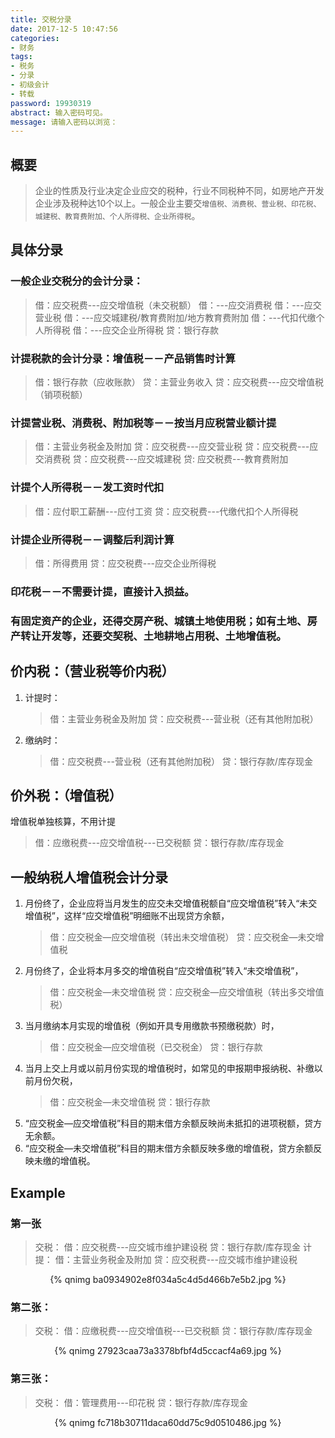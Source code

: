 ```yaml
---
title: 交税分录
date: 2017-12-5 10:47:56
categories:
- 财务
tags:
- 税务
- 分录
- 初级会计
- 转载
password: 19930319
abstract: 输入密码可见。
message: 请输入密码以浏览：
---
```

## 概要

> 企业的性质及行业决定企业应交的税种，行业不同税种不同，如房地产开发企业涉及税种达10个以上。一般企业主要交`增值税、消费税、营业税、印花税、城建税、教育费附加、个人所得税、企业所得税`。

## 具体分录

### 一般企业交税分的会计分录：

>借：应交税费---应交增值税（未交税额）
借：---应交消费税
借：---应交营业税
借：---应交城建税/教育费附加/地方教育费附加
借：---代扣代缴个人所得税
借：---应交企业所得税
贷：银行存款
<!--more-->

### 计提税款的会计分录：增值税－－产品销售时计算

>借：银行存款（应收账款）
贷：主营业务收入
贷：应交税费---应交增值税（销项税额）

### 计提营业税、消费税、附加税等－－按当月应税营业额计提

>借：主营业务税金及附加
贷：应交税费---应交营业税
贷：应交税费---应交消费税
贷：应交税费---应交城建税
贷: 应交税费---教育费附加

### 计提个人所得税－－发工资时代扣

>借：应付职工薪酬---应付工资
贷：应交税费---代缴代扣个人所得税

### 计提企业所得税－－调整后利润计算

>借：所得费用
贷：应交税费---应交企业所得税

### 印花税－－不需要计提，直接计入损益。

### 有固定资产的企业，还得交房产税、城镇土地使用税；如有土地、房产转让开发等，还要交契税、土地耕地占用税、土地增值税。

## 价内税：（营业税等价内税）

1. 计提时：
    >借：主营业务税金及附加
    贷：应交税费---营业税（还有其他附加税）
2. 缴纳时：
    >借：应交税费---营业税（还有其他附加税）
    贷：银行存款/库存现金

## 价外税：（增值税）

增值税单独核算，不用计提
>借：应缴税费---应交增值税---已交税额
贷：银行存款/库存现金

## 一般纳税人增值税会计分录

1. 月份终了，企业应将当月发生的应交未交增值税额自“应交增值税”转入“未交增值税”，这样“应交增值税”明细账不出现贷方余额，
    >借：应交税金—应交增值税（转出未交增值税）
    贷：应交税金—未交增值税
2. 月份终了，企业将本月多交的增值税自“应交增值税”转入“未交增值税”，
    >借：应交税金—未交增值税
    贷：应交税金—应交增值税（转出多交增值税）
3. 当月缴纳本月实现的增值税（例如开具专用缴款书预缴税款）时，
    >借：应交税金—应交增值税（已交税金）
    贷：银行存款
4. 当月上交上月或以前月份实现的增值税时，如常见的申报期申报纳税、补缴以前月份欠税，
    >借：应交税金—未交增值税
    贷：银行存款
5. “应交税金—应交增值税”科目的期末借方余额反映尚未抵扣的进项税额，贷方无余额。
6. “应交税金—未交增值税”科目的期末借方余额反映多缴的增值税，贷方余额反映未缴的增值税。 

## Example

### 第一张

>交税：
借：应交税费---应交城市维护建设税
贷：银行存款/库存现金
计提：
借：主营业务税金及附加
贷：应交税费---应交城市维护建设税

<div align="center">{% qnimg ba0934902e8f034a5c4d5d466b7e5b2.jpg %}</div>

### 第二张：

>交税：
借：应缴税费---应交增值税---已交税额
贷：银行存款/库存现金

<div align="center">{% qnimg 27923caa73a3378bfbf4d5ccacf4a69.jpg %}</div>

### 第三张：

>交税：
借：管理费用---印花税
贷：银行存款/库存现金

<div align="center">{% qnimg fc718b30711daca60dd75c9d0510486.jpg %}</div>
